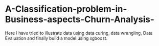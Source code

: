 # A-Classification-problem-in-Business-aspects-Churn-Analysis-
Here I have tried to illustrate data using data curing, data wrangling, Data Evaluation and finally build a model using xgboost.
